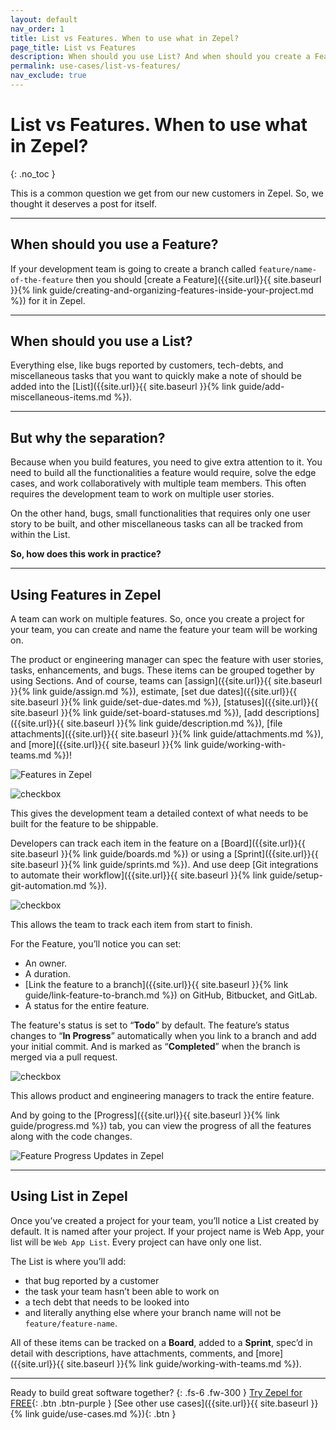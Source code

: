 ```yaml
---
layout: default
nav_order: 1
title: List vs Features. When to use what in Zepel?
page_title: List vs Features
description: When should you use List? And when should you create a Feature in Zepel? Find out from this help article.
permalink: use-cases/list-vs-features/
nav_exclude: true
---
```


# List vs Features. When to use what in Zepel?
{: .no_toc }

This is a common question we get from our new customers in Zepel. So, we thought it deserves a post for itself.

---

## When should you use a Feature?

If your development team is going to create a branch called `feature/name-of-the-feature` then you should [create a Feature]({{site.url}}{{ site.baseurl }}{% link guide/creating-and-organizing-features-inside-your-project.md %}) for it in Zepel.

---

## When should you use a List?

Everything else, like bugs reported by customers, tech-debts, and miscellaneous tasks that you want to quickly make a note of should be added into the [List]({{site.url}}{{ site.baseurl }}{% link guide/add-miscellaneous-items.md %}).

---

## But why the separation?

Because when you build features, you need to give extra attention to it. You need to build all the functionalities a feature would require, solve the edge cases, and work collaboratively with multiple team members. This often requires the development team to work on multiple user stories. 

On the other hand, bugs, small functionalities that requires only one user story to be built, and other miscellaneous tasks can all be tracked from within the List.

**So, how does this work in practice?**

---

## Using Features in Zepel

A team can work on multiple features. So, once you create a project for your team, you can create and name the feature your team will be working on. 

The product or engineering manager can spec the feature with user stories, tasks, enhancements, and bugs. These items can be grouped together by using Sections. And of course, teams can [assign]({{site.url}}{{ site.baseurl }}{% link guide/assign.md %}), estimate, [set due dates]({{site.url}}{{ site.baseurl }}{% link guide/set-due-dates.md %}), [statuses]({{site.url}}{{ site.baseurl }}{% link guide/set-board-statuses.md %}), [add descriptions]({{site.url}}{{ site.baseurl }}{% link guide/description.md %}), [file attachments]({{site.url}}{{ site.baseurl }}{% link guide/attachments.md %}), and [more]({{site.url}}{{ site.baseurl }}{% link guide/working-with-teams.md %})!

![Features in Zepel](/guide/assets/uploads/zepel-features-new.png)

<div class="goals">
    <img class="checkbox" src="/guide/assets/uploads/check_circle.svg" alt="checkbox">
        <div class="checkbox-card-content">
            <p class="checkbox-content">This gives the development team a detailed context of what needs to be built for the feature to be shippable.</p>
        </div>
</div>

Developers can track each item in the feature on a [Board]({{site.url}}{{ site.baseurl }}{% link guide/boards.md %}) or using a [Sprint]({{site.url}}{{ site.baseurl }}{% link guide/sprints.md %}). And use deep [Git integrations to automate their workflow]({{site.url}}{{ site.baseurl }}{% link guide/setup-git-automation.md %}).

<div class="goals">
    <img class="checkbox" src="/guide/assets/uploads/check_circle.svg" alt="checkbox">
        <div class="checkbox-card-content">
            <p class="checkbox-content">This allows the team to track each item from start to finish.</p>
        </div>
</div>

For the Feature, you’ll notice you can set:
- An owner.
- A duration.
- [Link the feature to a branch]({{site.url}}{{ site.baseurl }}{% link guide/link-feature-to-branch.md %}) on GitHub, Bitbucket, and GitLab.
- A status for the entire feature. 

The feature's status is set to “**Todo**” by default. The feature’s status changes to “**In Progress**” automatically when you link to a branch and add your initial commit. And is marked as “**Completed**” when the branch is merged via a pull request.

<div class="goals">
    <img class="checkbox" src="/guide/assets/uploads/check_circle.svg" alt="checkbox">
        <div class="checkbox-card-content">
            <p class="checkbox-content">This allows product and engineering managers to track the entire feature.</p>
        </div>
</div>

And by going to the [Progress]({{site.url}}{{ site.baseurl }}{% link guide/progress.md %}) tab, you can view the progress of all the features along with the code changes.

![Feature Progress Updates in Zepel](/guide/assets/uploads/zepel-feature-progress-updates.png)

---

## Using List in Zepel

Once you’ve created a project for your team, you’ll notice a List created by default. It is named after your project. If your project name is Web App, your list will be `Web App List`. Every project can have only one list. 

The List is where you’ll add:
- that bug reported by a customer
- the task your team hasn’t been able to work on
- a tech debt that needs to be looked into
- and literally anything else where your branch name will not be `feature/feature-name`.

All of these items can be tracked on a **Board**, added to a **Sprint**, spec’d in detail with descriptions, have attachments, comments, and [more]({{site.url}}{{ site.baseurl }}{% link guide/working-with-teams.md %}).

---

Ready to build great software together?
{: .fs-6 .fw-300 }
[Try Zepel for FREE](https://zepel.io/?utm_source=zepelguide&utm_medium=usecases&utm_campaign=list-vs-features){: .btn .btn-purple } 
[See other use cases]({{site.url}}{{ site.baseurl }}{% link guide/use-cases.md %}){: .btn }